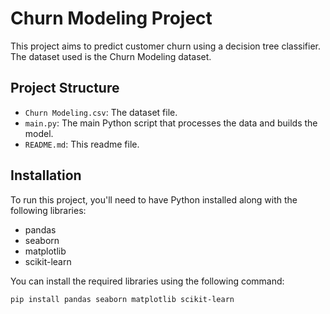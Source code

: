 # Churn Modeling Project

This project aims to predict customer churn using a decision tree classifier. The dataset used is the Churn Modeling dataset.

## Project Structure

- `Churn Modeling.csv`: The dataset file.
- `main.py`: The main Python script that processes the data and builds the model.
- `README.md`: This readme file.

## Installation

To run this project, you'll need to have Python installed along with the following libraries:

- pandas
- seaborn
- matplotlib
- scikit-learn

You can install the required libraries using the following command:

```bash
pip install pandas seaborn matplotlib scikit-learn
